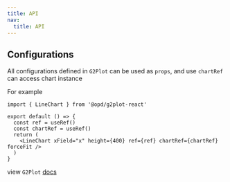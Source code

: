 ```yaml
---
title: API
nav:
  title: API
---
```


## Configurations

All configurations defined in `G2Plot` can be used as `props`, and use `chartRef` can access chart instance

For example

```tsx | pure
import { LineChart } from '@opd/g2plot-react'

export default () => {
  const ref = useRef()
  const chartRef = useRef()
  return (
    <LineChart xField="x" height={400} ref={ref} chartRef={chartRef} forceFit />
  )
}
```

view `G2Plot` [docs](https://g2plot.antv.vision/en/docs/manual/introduction)

<API id="BaseChart"></API>
